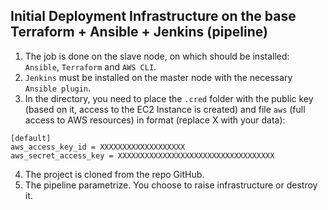 ## Initial Deployment Infrastructure on the base Terraform + Ansible + Jenkins (pipeline)  
1. The job is done on the slave node, on which should be installed: `Ansible`, `Terraform` and `AWS CLI`.  
2. `Jenkins` must be installed on the master node with the necessary `Ansible plugin`.
3. In the directory, you need to place the `.cred` folder with the public key (based on it, access to the EC2 Instance is created) and file `aws` (full access to AWS resources) in format (replace X with your data):  
```
[default]
aws_access_key_id = XXXXXXXXXXXXXXXXXXX
aws_secret_access_key = XXXXXXXXXXXXXXXXXXXXXXXXXXXXXXXXXXX
```
4. The project is cloned from the repo GitHub.  
5. The pipeline parametrize. You choose to raise infrastructure or destroy it.  
